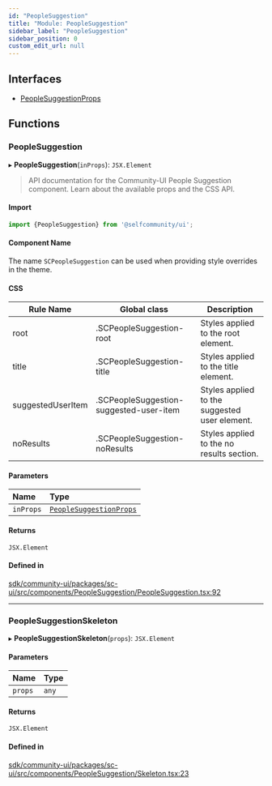 ```yaml
---
id: "PeopleSuggestion"
title: "Module: PeopleSuggestion"
sidebar_label: "PeopleSuggestion"
sidebar_position: 0
custom_edit_url: null
---
```


## Interfaces

- [PeopleSuggestionProps](../interfaces/PeopleSuggestion.PeopleSuggestionProps.md)

## Functions

### PeopleSuggestion

▸ **PeopleSuggestion**(`inProps`): `JSX.Element`

> API documentation for the Community-UI People Suggestion component. Learn about the available props and the CSS API.

#### Import

```jsx
import {PeopleSuggestion} from '@selfcommunity/ui';
```

#### Component Name

The name `SCPeopleSuggestion` can be used when providing style overrides in the theme.

#### CSS

|Rule Name|Global class|Description|
|---|---|---|
|root|.SCPeopleSuggestion-root|Styles applied to the root element.|
|title|.SCPeopleSuggestion-title|Styles applied to the title element.|
|suggestedUserItem|.SCPeopleSuggestion-suggested-user-item|Styles applied to the suggested user element.|
|noResults|.SCPeopleSuggestion-noResults|Styles applied to the no results section.|

#### Parameters

| Name | Type |
| :------ | :------ |
| `inProps` | [`PeopleSuggestionProps`](../interfaces/PeopleSuggestion.PeopleSuggestionProps.md) |

#### Returns

`JSX.Element`

#### Defined in

[sdk/community-ui/packages/sc-ui/src/components/PeopleSuggestion/PeopleSuggestion.tsx:92](https://github.com/selfcommunity/community-ui/blob/a7bfc2b/packages/sc-ui/src/components/PeopleSuggestion/PeopleSuggestion.tsx#L92)

___

### PeopleSuggestionSkeleton

▸ **PeopleSuggestionSkeleton**(`props`): `JSX.Element`

#### Parameters

| Name | Type |
| :------ | :------ |
| `props` | `any` |

#### Returns

`JSX.Element`

#### Defined in

[sdk/community-ui/packages/sc-ui/src/components/PeopleSuggestion/Skeleton.tsx:23](https://github.com/selfcommunity/community-ui/blob/a7bfc2b/packages/sc-ui/src/components/PeopleSuggestion/Skeleton.tsx#L23)
